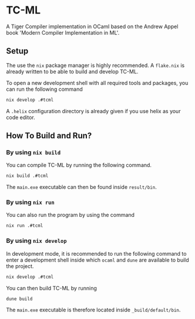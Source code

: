 # TC-ML
A Tiger Compiler implementation in OCaml based on the Andrew Appel book 'Modern
Compiler Implementation in ML'.

## Setup
The use the `nix` package manager is highly recommended. A `flake.nix` is
already written to be able to build and develop TC-ML.

To open a new development shell with all required tools and packages, you can
run the following command
```sh
nix develop .#tcml
```

A `.helix` configuration directory is already given if you use helix as your
code editor.

## How To Build and Run?

### By using `nix build`
You can compile TC-ML by running the following command.
```sh
nix build .#tcml
```
The `main.exe` executable can then be found inside `result/bin`.

### By using `nix run`
You can also run the program by using the command
```sh
nix run .#tcml
```

### By using `nix develop`
In development mode, it is recommended to run the following command to enter a
development shell inside which `ocaml` and `dune` are available to build the
project.
```sh
nix develop .#tcml
```
You can then build TC-ML by running
```sh
dune build
```
The `main.exe` executable is therefore located inside `_build/default/bin`.
